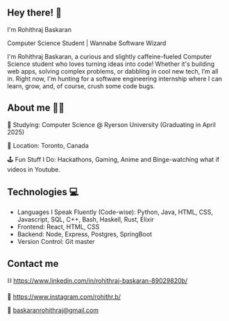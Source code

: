 Hey there! 👋
-----------

I'm Rohithraj Baskaran 

Computer Science Student | Wannabe Software Wizard

I'm Rohithraj Baskaran, a curious and slightly caffeine-fueled Computer Science student who loves turning ideas into code! Whether it's building web apps, solving complex problems, or dabbling in cool new tech, I’m all in. Right now, I'm hunting for a software engineering internship where I can learn, grow, and, of course, crush some code bugs.

About me 🙋‍♂️
-------

🏫 Studying: Computer Science @ Ryerson University (Graduating in April 2025)

📍 Location: Toronto, Canada

🕹️ Fun Stuff I Do: Hackathons, Gaming, Anime and Binge-watching what if videos in Youtube.

Technologies  💻
-------------

* Languages I Speak Fluently (Code-wise): Python, Java, HTML, CSS, Javascript, SQL, C++, Bash, Haskell, Rust, Elixir
* Frontend: React, HTML, CSS
* Backend: Node, Express, Postgres, SpringBoot
* Version Control: Git master

Contact me
------

⛓️ https://www.linkedin.com/in/rohithraj-baskaran-89029820b/

📸 https://www.instagram.com/rohithr.b/

📩 baskaranrohithraj@gmail.com


<!---
rohithrajbaskaran/rohithrajbaskaran is a ✨ special ✨ repository because its `README.md` (this file) appears on your GitHub profile.
You can click the Preview link to take a look at your changes.
--->
